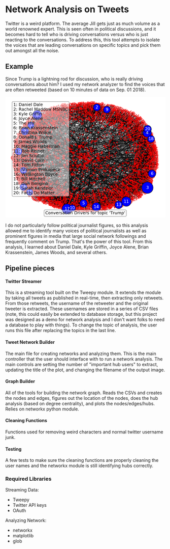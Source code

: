 # Network Analysis on Tweets

Twitter is a weird platform. The average Jill gets just as much
volume as a world renowned expert. This is seen often in political
discussions, and it becomes hard to tell who is driving conversations
versus who is just reacting to the conversations. To address this, 
this tool attempts to isolate the voices that are leading conversations
on specific topics and pick them out amongst all the noise.

## Example

Since Trump is a lightning rod for discussion, who is really driving conversations
about him? I used my network analyzer to find the voices that are often retweeted 
(based on 10 minutes of data on Sep. 01 2018). 

![Example Network](images/example_network.png)

I do not particularly follow political journalist figures, so this analysis allowed me to
identify many voices of political journalists as well as prominent figures in media that 
large social network followings and frequently comment on Trump. That's the power of 
this tool. From this analysis, I learned about Daniel Dale, Kyle Griffin, Joyce Alene,
Brian Krassenstein, James Woods, and several others. 

## Pipeline pieces

#### Twitter Streamer

This is a streaming tool built on the Tweepy module. It extends the
module by taking all tweets as published in real-time, then extracting
only retweets. From those retweets, the username of the retweeter and the 
original tweeter is extracted. These usernames are stored in a series of 
CSV files (note, this could easily be extended to database storage, but this
project was designed as a demo for network analysis and I don't want folks to
need a database to play with things). To change the topic of analysis, the 
user runs this file after replacing the topics in the last line.

#### Tweet Network Builder

The main file for creating networks and analyzing them. This is the main controller
that the user should interface with to run a network analysis. The main controls are
setting the number of "important hub users" to extract, updating the title of the plot,
and changing the filename of the output image.

#### Graph Builder

All of the tools for building the network graph. Reads the CSVs and creates the nodes
and edges, figures out the location of the nodes, does the hub analysis (based on degree
centrality), and plots the nodes/edges/hubs. Relies on networkx python module.

#### Cleaning Functions

Functions used for removing weird characters and normal twitter username junk.

#### Testing

A few tests to make sure the cleaning functions are properly cleaning the user names
and the networkx module is still identifying hubs correctly.

### Required Libraries

Streaming Data:

* Tweepy
* Twitter API keys
* OAuth

Analyzing Network:

* networkx
* matplotlib
* glob
